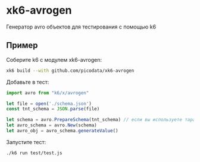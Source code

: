 # xk6-avrogen

Генератор avro объектов для тестирования с помощью k6


## Пример
Соберите k6 с модулем xk6-avrogen:
```bash
xk6 build --with github.com/picodata/xk6-avrogen
```
Добавьте в тест:
```javascript
import avro from "k6/x/avrogen"

let file = open('./schema.json')
const tnt_schema = JSON.parse(file)

let schema = avro.PrepareSchema(tnt_schema) // если вы используете тарантульные avro схемы
let avro_schema = avro.New(schema)
let avro_obj = avro_schema.generateValue()
```

Запустите тест:
```bash
./k6 run test/test.js
```
